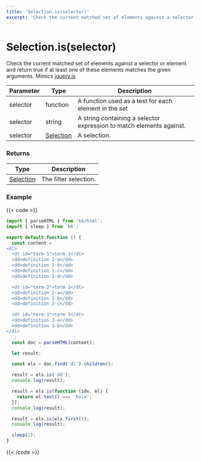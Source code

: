 ```yaml
---
title: 'Selection.is(selector)'
excerpt: 'Check the current matched set of elements against a selector or element and return true if at least one of these elements matches the given arguments.'
---
```


# Selection.is(selector)

Check the current matched set of elements against a selector or element and return true if at least one of these elements matches the given arguments.
Mimics [jquery.is](https://api.jquery.com/is/)

| Parameter | Type                                           | Description                                                          |
| --------- | ---------------------------------------------- | -------------------------------------------------------------------- |
| selector  | function                                       | A function used as a test for each element in the set                |
| selector  | string                                         | A string containing a selector expression to match elements against. |
| selector  | [Selection](https://grafana.com/docs/k6/<K6_VERSION>/javascript-api/k6-html/selection) | A selection.                                                         |

### Returns

| Type                                           | Description           |
| ---------------------------------------------- | --------------------- |
| [Selection](https://grafana.com/docs/k6/<K6_VERSION>/javascript-api/k6-html/selection) | The filter selection. |

### Example

{{< code >}}

```javascript
import { parseHTML } from 'k6/html';
import { sleep } from 'k6';

export default function () {
  const content = `
<dl>
  <dt id="term-1">term 1</dt>
  <dd>definition 1-a</dd>
  <dd>definition 1-b</dd>
  <dd>definition 1-c</dd>
  <dd>definition 1-d</dd>

  <dt id="term-2">term 2</dt>
  <dd>definition 2-a</dd>
  <dd>definition 2-b</dd>
  <dd>definition 2-c</dd>

  <dt id="term-3">term 3</dt>
  <dd>definition 3-a</dd>
  <dd>definition 3-b</dd>
</dl>
  `;
  const doc = parseHTML(content);

  let result;

  const els = doc.find('dl').children();

  result = els.is('dd');
  console.log(result);

  result = els.is(function (idx, el) {
    return el.text() === 'hola';
  });
  console.log(result);

  result = els.is(els.first());
  console.log(result);

  sleep(1);
}
```

{{< /code >}}
